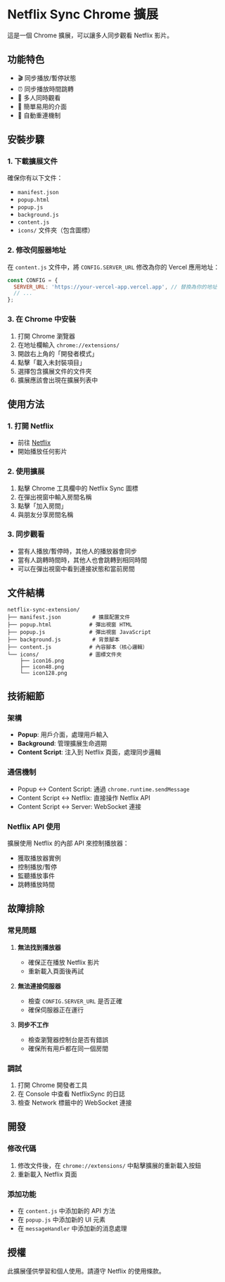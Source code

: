 # Netflix Sync Chrome 擴展

這是一個 Chrome 擴展，可以讓多人同步觀看 Netflix 影片。

## 功能特色

- 🎬 同步播放/暫停狀態
- ⏰ 同步播放時間跳轉
- 👥 多人同時觀看
- 🎯 簡單易用的介面
- 🔄 自動重連機制

## 安裝步驟

### 1. 下載擴展文件

確保你有以下文件：
- `manifest.json`
- `popup.html`
- `popup.js`
- `background.js`
- `content.js`
- `icons/` 文件夾（包含圖標）

### 2. 修改伺服器地址

在 `content.js` 文件中，將 `CONFIG.SERVER_URL` 修改為你的 Vercel 應用地址：

```javascript
const CONFIG = {
  SERVER_URL: 'https://your-vercel-app.vercel.app', // 替換為你的地址
  // ...
};
```

### 3. 在 Chrome 中安裝

1. 打開 Chrome 瀏覽器
2. 在地址欄輸入 `chrome://extensions/`
3. 開啟右上角的「開發者模式」
4. 點擊「載入未封裝項目」
5. 選擇包含擴展文件的文件夾
6. 擴展應該會出現在擴展列表中

## 使用方法

### 1. 打開 Netflix

- 前往 [Netflix](https://netflix.com)
- 開始播放任何影片

### 2. 使用擴展

1. 點擊 Chrome 工具欄中的 Netflix Sync 圖標
2. 在彈出視窗中輸入房間名稱
3. 點擊「加入房間」
4. 與朋友分享房間名稱

### 3. 同步觀看

- 當有人播放/暫停時，其他人的播放器會同步
- 當有人跳轉時間時，其他人也會跳轉到相同時間
- 可以在彈出視窗中看到連接狀態和當前房間

## 文件結構

```
netflix-sync-extension/
├── manifest.json          # 擴展配置文件
├── popup.html            # 彈出視窗 HTML
├── popup.js              # 彈出視窗 JavaScript
├── background.js          # 背景腳本
├── content.js            # 內容腳本（核心邏輯）
└── icons/                # 圖標文件夾
    ├── icon16.png
    ├── icon48.png
    └── icon128.png
```

## 技術細節

### 架構

- **Popup**: 用戶介面，處理用戶輸入
- **Background**: 管理擴展生命週期
- **Content Script**: 注入到 Netflix 頁面，處理同步邏輯

### 通信機制

- Popup ↔ Content Script: 通過 `chrome.runtime.sendMessage`
- Content Script ↔ Netflix: 直接操作 Netflix API
- Content Script ↔ Server: WebSocket 連接

### Netflix API 使用

擴展使用 Netflix 的內部 API 來控制播放器：
- 獲取播放器實例
- 控制播放/暫停
- 監聽播放事件
- 跳轉播放時間

## 故障排除

### 常見問題

1. **無法找到播放器**
   - 確保正在播放 Netflix 影片
   - 重新載入頁面後再試

2. **無法連接伺服器**
   - 檢查 `CONFIG.SERVER_URL` 是否正確
   - 確保伺服器正在運行

3. **同步不工作**
   - 檢查瀏覽器控制台是否有錯誤
   - 確保所有用戶都在同一個房間

### 調試

1. 打開 Chrome 開發者工具
2. 在 Console 中查看 NetflixSync 的日誌
3. 檢查 Network 標籤中的 WebSocket 連接

## 開發

### 修改代碼

1. 修改文件後，在 `chrome://extensions/` 中點擊擴展的重新載入按鈕
2. 重新載入 Netflix 頁面

### 添加功能

- 在 `content.js` 中添加新的 API 方法
- 在 `popup.js` 中添加新的 UI 元素
- 在 `messageHandler` 中添加新的消息處理

## 授權

此擴展僅供學習和個人使用。請遵守 Netflix 的使用條款。 